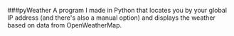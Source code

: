 ###pyWeather
A program I made in Python that locates you by your global IP address (and there's also a manual option) and displays the weather based on data from OpenWeatherMap.
